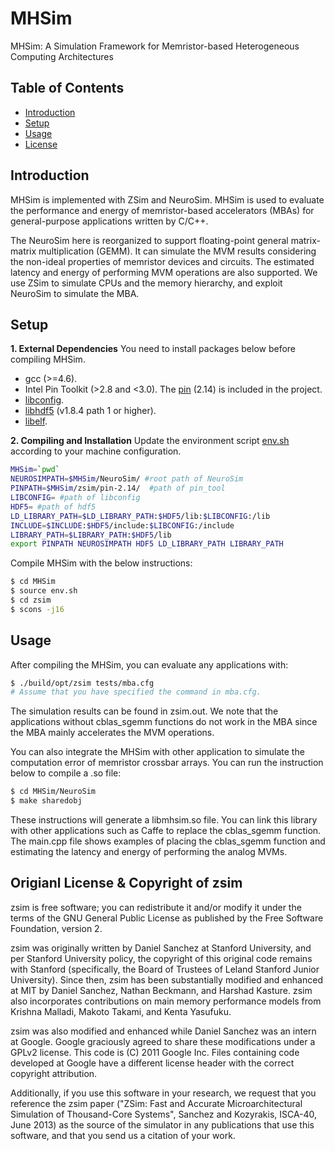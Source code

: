 # MHSim

MHSim: A Simulation Framework for Memristor-based Heterogeneous Computing Architectures

## Table of Contents

- [Introduction](#Introduction)
- [Setup](#Setup)
- [Usage](#usage)
- [License](#origianl-license--copyright-of-zsim)

## Introduction

MHSim is implemented with ZSim and NeuroSim. MHSim is used to evaluate the performance and energy of memristor-based accelerators (MBAs) for general-purpose applications written by C/C++.

The NeuroSim here is reorganized to support floating-point general matrix-matrix multiplication (GEMM). It can simulate the MVM results considering the non-ideal properties of memristor devices and circuits. The estimated latency and energy of performing MVM operations are also supported. We use ZSim to simulate CPUs and the memory hierarchy, and exploit NeuroSim to simulate the MBA.


## Setup

**1. External Dependencies**
You need to install packages below before compiling MHSim.
- gcc (>=4.6).
- Intel Pin Toolkit (>2.8 and <3.0). The [pin](https://github.com/burymyname/pin-2.14) (2.14) is included in the project. 
- [libconfig](http://www.hyperrealm.com/libconfig).
- [libhdf5](https://github.com/HDFGroup/hdf5) (v1.8.4 path 1 or higher).
- [libelf](https://github.com/WolfgangSt/libelf).


**2. Compiling and Installation**
Update the environment script [env.sh](env.sh) according to your machine configuration.

```sh
MHSim=`pwd`
NEUROSIMPATH=$MHSim/NeuroSim/ #root path of NeuroSim
PINPATH=$MHSim/zsim/pin-2.14/  #path of pin_tool
LIBCONFIG= #path of libconfig
HDF5= #path of hdf5
LD_LIBRARY_PATH=$LD_LIBRARY_PATH:$HDF5/lib:$LIBCONFIG:/lib
INCLUDE=$INCLUDE:$HDF5/include:$LIBCONFIG:/include
LIBRARY_PATH=$LIBRARY_PATH:$HDF5/lib
export PINPATH NEUROSIMPATH HDF5 LD_LIBRARY_PATH LIBRARY_PATH
```

Compile MHSim with the below instructions:
```sh
$ cd MHSim
$ source env.sh
$ cd zsim
$ scons -j16
```

## Usage

After compiling the MHSim, you can evaluate any applications with: 

```sh
$ ./build/opt/zsim tests/mba.cfg
# Assume that you have specified the command in mba.cfg.
```

The simulation results can be found in zsim.out. We note that the applications without cblas_sgemm functions do not work in the MBA since the MBA mainly accelerates the MVM operations.

You can also integrate the MHSim with other application to simulate the computation error of memristor crossbar arrays. You can run the instruction below to compile a .so file:

```sh
$ cd MHSim/NeuroSim
$ make sharedobj
```
These instructions will generate a libmhsim.so file. You can link this library with other applications such as Caffe to replace the cblas_sgemm function. The main.cpp file shows examples of placing the cblas_sgemm function and estimating the latency and energy of performing the analog MVMs.

## Origianl License & Copyright of zsim

zsim is free software; you can redistribute it and/or modify it under the terms of the GNU General Public License as published by the Free Software Foundation, version 2.

zsim was originally written by Daniel Sanchez at Stanford University, and per Stanford University policy, the copyright of this original code remains with Stanford (specifically, the Board of Trustees of Leland Stanford Junior University). Since then, zsim has been substantially modified and enhanced at MIT by Daniel Sanchez, Nathan Beckmann, and Harshad Kasture. zsim also incorporates contributions on main memory performance models from Krishna Malladi, Makoto Takami, and Kenta Yasufuku.

zsim was also modified and enhanced while Daniel Sanchez was an intern at Google. Google graciously agreed to share these modifications under a GPLv2 license. This code is (C) 2011 Google Inc. Files containing code developed at Google have a different license header with the correct copyright attribution.

Additionally, if you use this software in your research, we request that you reference the zsim paper ("ZSim: Fast and Accurate Microarchitectural Simulation of Thousand-Core Systems", Sanchez and Kozyrakis, ISCA-40, June 2013) as the source of the simulator in any publications that use this software, and that you send us a citation of your work.
